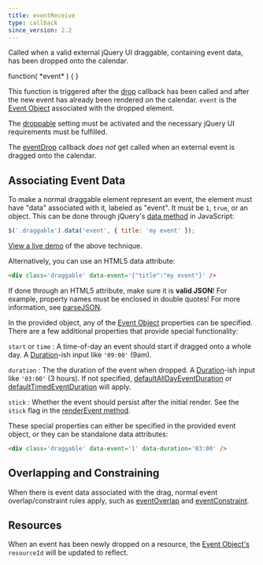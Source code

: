```yaml
---
title: eventReceive
type: callback
since_version: 2.2
---
```


Called when a valid external jQuery UI draggable, containing event data, has been dropped onto the calendar.

<div class='spec' markdown='1'>
function( *event* ) { }
</div>

This function is triggered after the [drop](drop) callback has been called and after the new event has already been rendered on the calendar. `event` is the [Event Object](event-object) associated with the dropped element.

The [droppable](droppable) setting must be activated and the necessary jQuery UI requirements must be fulfilled.

The [eventDrop](eventDrop) callback *does not* get called when an external event is dragged onto the calendar.


## Associating Event Data

To make a normal draggable element represent an event, the element must have "data" associated with it, labeled as "event". It must be `1`, `true`, or an object. This can be done through jQuery's [data method](http://api.jquery.com/data/) in JavaScript:

```js
$('.draggable').data('event', { title: 'my event' });
```

[View a live demo](external-dragging-demo) of the above technique.

Alternatively, you can use an HTML5 data attribute:

```html
<div class='draggable' data-event='{"title":"my event"}' />
```

If done through an HTML5 attribute, make sure it is **valid JSON**! For example, property names must be enclosed in double quotes! For more information, see [parseJSON](http://api.jquery.com/jquery.parsejson/).

In the provided object, any of the [Event Object](event-object) properties can be specified. There are a few additional properties that provide special functionality:

`start` or `time`
:   A time-of-day an event should start if dragged onto a whole day. A [Duration](moment-duration)-ish input like `'09:00'` (9am).

`duration`
:   The the duration of the event when dropped. A [Duration](moment-duration)-ish input like `'03:00'` (3 hours). If not specified, [defaultAllDayEventDuration](defaultAllDayEventDuration) or [defaultTimedEventDuration](defaultTimedEventDuration) will apply.

`stick`
:   Whether the event should persist after the initial render. See the `stick` flag in the [renderEvent method](renderEvent).


These special properties can either be specified in the provided event object, or they can be standalone data attributes:

```html
<div class='draggable' data-event='1' data-duration='03:00' />
```

## Overlapping and Constraining

When there is event data associated with the drag, normal event overlap/constraint rules apply, such as [eventOverlap](eventOverlap) and [eventConstraint](eventConstraint).

## Resources

When an event has been newly dropped on a resource, the [Event Object's](event-object) `resourceId` will be updated to reflect.
